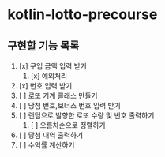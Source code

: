 # kotlin-lotto-precourse

## 구현할 기능 목록

1. [x] 구입 금액 입력 받기
    1. [x] 예외처리
2. [x] 번호 입력 받기
3. [ ] 로또 기계 클래스 만들기
4. [ ] 당첨 번호,보너스 번호 입력 받기
5. [ ] 랜덤으로 발향한 로또 수량 및 번호 출력하기
    1. [ ] 오름차순으로 정렬하기
6. [ ] 당첨 내역 출력하기
7. [ ] 수익률 계산하기
